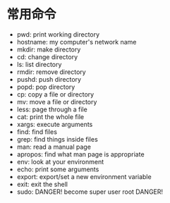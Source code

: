 # 常用命令

- pwd: print working directory
- hostname: my computer's network name
- mkdir: make directory
- cd: change directory
- ls: list directory
- rmdir: remove directory
- pushd: push directory
- popd: pop directory
- cp: copy a file or directory
- mv: move a file or directory
- less: page through a file
- cat: print the whole file
- xargs: execute arguments
- find: find files
- grep: find things inside files
- man: read a manual page
- apropos: find what man page is appropriate
- env: look at your environment
- echo: print some arguments
- export: export/set a new environment variable
- exit: exit the shell
- sudo: DANGER! become super user root DANGER!

